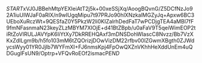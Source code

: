 $START$xVJ0JBBehMtpYEXIeiAtT2j5k+00xeSSjXq/AoogBQvnG/Z5DCfNzJo92A1iuUIWJaF0aRIX/n9wIUgqMipu7t97PRJo90hlXNzkalMGZyJq+Apxw6BC3UEboXuRczWt+9QESfaZ0Y5PkzW2li0KIZalrhDedFaT7wPCDjgTEA4aMBl7fF9fmNFasnmaN23keyZLzMBYM7XIOjE+d41BtZBpb/u0aFaV9T5qeiWimEOP2tiRtZoVIRULJAVYpK6IiYtXy7DkRREHQAxf3mDNSDohWIascC8Nvzz/Bb7VzXKxZdILgm9b/h5fo103mM6tZQOrizjDOwVizDM22rfbv00lZGwmXBgth0ZJWdycsWyy01YR0JjIb7WYFmXI+FJ6nmsKpj4FpOwQXZnVKhhHeXddUnEm4uQDGuglFsUN9/Optrp+VFQvRoEOf2ismacP$END$